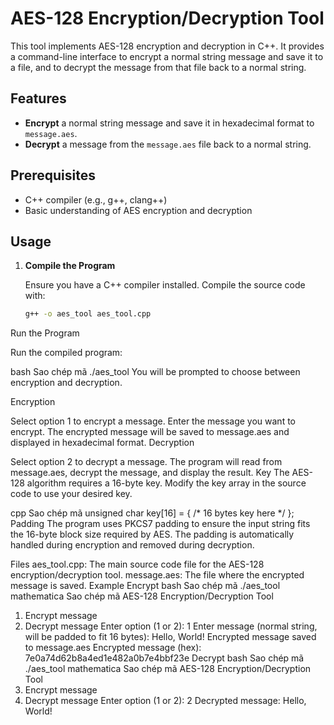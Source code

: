 # AES-128 Encryption/Decryption Tool

This tool implements AES-128 encryption and decryption in C++. It provides a command-line interface to encrypt a normal string message and save it to a file, and to decrypt the message from that file back to a normal string.

## Features

- **Encrypt** a normal string message and save it in hexadecimal format to `message.aes`.
- **Decrypt** a message from the `message.aes` file back to a normal string.

## Prerequisites

- C++ compiler (e.g., g++, clang++)
- Basic understanding of AES encryption and decryption

## Usage

1. **Compile the Program**

   Ensure you have a C++ compiler installed. Compile the source code with:

   ```bash
   g++ -o aes_tool aes_tool.cpp
Run the Program

Run the compiled program:

bash
Sao chép mã
./aes_tool
You will be prompted to choose between encryption and decryption.

Encryption

Select option 1 to encrypt a message.
Enter the message you want to encrypt.
The encrypted message will be saved to message.aes and displayed in hexadecimal format.
Decryption

Select option 2 to decrypt a message.
The program will read from message.aes, decrypt the message, and display the result.
Key
The AES-128 algorithm requires a 16-byte key. Modify the key array in the source code to use your desired key.

cpp
Sao chép mã
unsigned char key[16] = { /* 16 bytes key here */ };
Padding
The program uses PKCS7 padding to ensure the input string fits the 16-byte block size required by AES. The padding is automatically handled during encryption and removed during decryption.

Files
aes_tool.cpp: The main source code file for the AES-128 encryption/decryption tool.
message.aes: The file where the encrypted message is saved.
Example
Encrypt
bash
Sao chép mã
./aes_tool
mathematica
Sao chép mã
AES-128 Encryption/Decryption Tool
1. Encrypt message
2. Decrypt message
Enter option (1 or 2): 1
Enter message (normal string, will be padded to fit 16 bytes): Hello, World!
Encrypted message saved to message.aes
Encrypted message (hex): 7e0a74d62b8a4ed1e482a0b7e4bbf23e
Decrypt
bash
Sao chép mã
./aes_tool
mathematica
Sao chép mã
AES-128 Encryption/Decryption Tool
1. Encrypt message
2. Decrypt message
Enter option (1 or 2): 2
Decrypted message: Hello, World!
